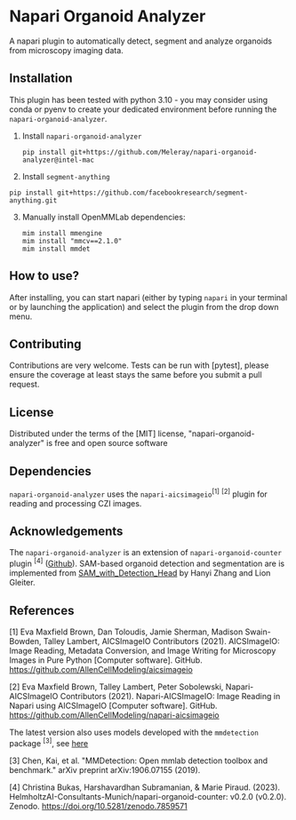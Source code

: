 # Napari Organoid Analyzer


A napari plugin to automatically detect, segment and analyze organoids from microscopy imaging data.


## Installation

This plugin has been tested with python 3.10 - you may consider using conda or pyenv to create your dedicated environment before running the `napari-organoid-analyzer`.

1. Install `napari-organoid-analyzer` 

    ```pip install git+https://github.com/Meleray/napari-organoid-analyzer@intel-mac```

2. Install `segment-anything`

```pip install git+https://github.com/facebookresearch/segment-anything.git```

3. Manually install OpenMMLab dependencies:

     ``` 
    mim install mmengine
    mim install "mmcv==2.1.0"
    mim install mmdet
     ```

## How to use?
After installing, you can start napari (either by typing ```napari``` in your terminal or by launching the application) and select the plugin from the drop down menu.

## Contributing

Contributions are very welcome. Tests can be run with [pytest], please ensure
the coverage at least stays the same before you submit a pull request.

## License

Distributed under the terms of the [MIT] license,
"napari-organoid-analyzer" is free and open source software

## Dependencies


```napari-organoid-analyzer``` uses the ```napari-aicsimageio```<sup>[1]</sup> <sup>[2]</sup> plugin for reading and processing CZI images.

## Acknowledgements

The ```napari-organoid-analyzer``` is an extension of ```napari-organoid-counter``` plugin <sup>[4]</sup> ([Github](https://github.com/HelmholtzAI-Consultants-Munich/napari-organoid-counter)). SAM-based organoid detection and segmentation are is implemented from [SAM_with_Detection_Head](https://github.com/Hanyi11/SAM_with_Detection_Head) by Hanyi Zhang and Lion Gleiter.

## References

[1] Eva Maxfield Brown, Dan Toloudis, Jamie Sherman, Madison Swain-Bowden, Talley Lambert, AICSImageIO Contributors (2021). AICSImageIO: Image Reading, Metadata Conversion, and Image Writing for Microscopy Images in Pure Python [Computer software]. GitHub. https://github.com/AllenCellModeling/aicsimageio

[2] Eva Maxfield Brown, Talley Lambert, Peter Sobolewski, Napari-AICSImageIO Contributors (2021). Napari-AICSImageIO: Image Reading in Napari using AICSImageIO [Computer software]. GitHub. https://github.com/AllenCellModeling/napari-aicsimageio

The latest version also uses models developed with the ```mmdetection``` package <sup>[3]</sup>, see [here](https://github.com/open-mmlab/mmdetection)

[3] Chen, Kai, et al. "MMDetection: Open mmlab detection toolbox and benchmark." arXiv preprint arXiv:1906.07155 (2019).

[4] Christina Bukas, Harshavardhan Subramanian, & Marie Piraud. (2023). HelmholtzAI-Consultants-Munich/napari-organoid-counter: v0.2.0 (v0.2.0). Zenodo. https://doi.org/10.5281/zenodo.7859571